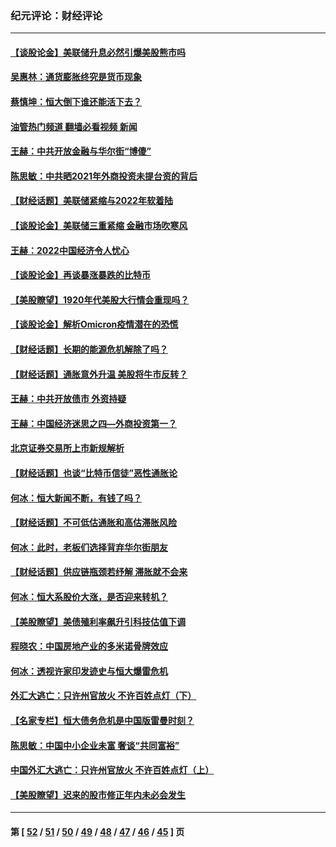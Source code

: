 ### 纪元评论：财经评论
---
#### [【谈股论金】美联储升息必然引爆美股熊市吗](../../pages/nsc1026/n13519194.md?01250330) 
#### [吴惠林：通货膨胀终究是货币现象](../../pages/nsc1026/n13512979.md?01250330) 
#### [蔡慎坤：恒大倒下谁还能活下去？](../../pages/nsc1026/n13501831.md?01250330) 
#### [油管热门频道 翻墙必看视频 新闻](ok?01250330)
#### [王赫：中共开放金融与华尔街“博傻”](../../pages/nsc1026/n13501138.md?01250330) 
#### [陈思敏：中共晒2021年外商投资未提台资的背后](../../pages/nsc1026/n13501057.md?01250330) 
#### [【财经话题】美联储紧缩与2022年软着陆](../../pages/nsc1026/n13498354.md?01250330) 
#### [【谈股论金】美联储三重紧缩 金融市场吹寒风](../../pages/nsc1026/n13487202.md?01250330) 
#### [王赫：2022中国经济令人忧心](../../pages/nsc1026/n13480433.md?01250330) 
#### [【谈股论金】再谈暴涨暴跌的比特币](../../pages/nsc1026/n13428036.md?01250330) 
#### [【美股瞭望】1920年代美股大行情会重现吗？](../../pages/nsc1026/n13425425.md?01250330) 
#### [【谈股论金】解析Omicron疫情潜在的恐慌](../../pages/nsc1026/n13403704.md?01250330) 
#### [【财经话题】长期的能源危机解除了吗？](../../pages/nsc1026/n13378041.md?01250330) 
#### [【财经话题】通胀意外升温 美股将牛市反转？](../../pages/nsc1026/n13370659.md?01250330) 
#### [王赫：中共开放债市 外资持疑](../../pages/nsc1026/n13366203.md?01250330) 
#### [王赫：中国经济迷思之四—外商投资第一？](../../pages/nsc1026/n13354150.md?01250330) 
#### [北京证券交易所上市新规解析](../../pages/nsc1026/n13348292.md?01250330) 
#### [【财经话题】也谈“比特币信徒”恶性通胀论](../../pages/nsc1026/n13331972.md?01250330) 
#### [何冰：恒大新闻不断，有钱了吗？](../../pages/nsc1026/n13325002.md?01250330) 
#### [【财经话题】不可低估通胀和高估滞胀风险](../../pages/nsc1026/n13300505.md?01250330) 
#### [何冰：此时，老板们选择背弃华尔街朋友](../../pages/nsc1026/n13295291.md?01250330) 
#### [【财经话题】供应链瓶颈若纾解 滞胀就不会来](../../pages/nsc1026/n13286759.md?01250330) 
#### [何冰：恒大系股价大涨，是否迎来转机？](../../pages/nsc1026/n13276822.md?01250330) 
#### [【美股瞭望】美债殖利率飙升引科技估值下调](../../pages/nsc1026/n13267775.md?01250330) 
#### [程晓农：中国房地产业的多米诺骨牌效应](../../pages/nsc1026/n13259673.md?01250330) 
#### [何冰：透视许家印发迹史与恒大爆雷危机](../../pages/nsc1026/n13253937.md?01250330) 
#### [外汇大逃亡：只许州官放火 不许百姓点灯（下）](../../pages/nsc1026/n13245748.md?01250330) 
#### [【名家专栏】恒大债务危机是中国版雷曼时刻？](../../pages/nsc1026/n13242613.md?01250330) 
#### [陈思敏：中国中小企业未富 奢谈“共同富裕”](../../pages/nsc1026/n13241213.md?01250330) 
#### [中国外汇大逃亡：只许州官放火 不许百姓点灯（上）](../../pages/nsc1026/n13228773.md?01250330) 
#### [【美股瞭望】迟来的股市修正年内未必会发生](../../pages/nsc1026/n13223100.md?01250330) 

---
#### 第 [ [52](./52.md?01250330) / [51](./51.md?01250330) / [50](./50.md?01250330) / [49](./49.md?01250330) / [48](./48.md?01250330) / [47](./47.md?01250330) / [46](./46.md?01250330) / [45](./45.md?01250330) ] 页
